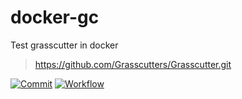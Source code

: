 # docker-gc

Test grasscutter in docker

> https://github.com/Grasscutters/Grasscutter.git

[![Commit](https://img.shields.io/github/last-commit/ciocoa/docker-gc?logo=github)](https://github.com/ciocoa/docker-gc/commits)
[![Workflow](https://img.shields.io/github/workflow/status/ciocoa/docker-gc/Docker?label=publish&logo=github)](https://github.com/ciocoa/docker-gc/actions?query=workflow%3ADocker)

